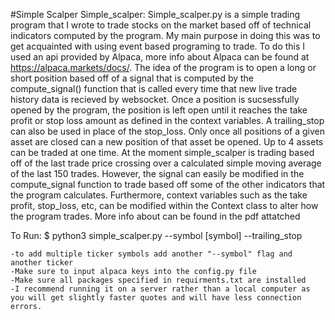 #Simple Scalper
Simple_scalper:
    Simple_scalper.py is a simple trading program that I wrote to trade stocks on the
  market based off of technical indicators computed by the program. My main purpose in
  doing this was to get acquainted with using event based programing to trade. To do this I used an api provided by Alpaca, more info about Alpaca can be found at https://alpaca.markets/docs/.
    The idea of the program is to open a long or short position based off of a signal
  that is computed by the compute_signal() function that is called every time that new live trade history data is recieved by websocket. Once a position is sucsessfully  opened by the
  program, the position is left open until it reaches the take profit or stop loss amount
  as defined in the context variables. A trailing_stop can also be used in place of the stop_loss. Only once all positions of a given asset are closed can a new position of that asset be opened. Up to 4 assets can be traded at one
  time.
  At the moment simple_scalper is trading based off of the last trade price crossing over a calculated simple moving average of the last 150 trades. However, the signal can easily be modified in the compute_signal function to trade based off some of the other indicators that the program calculates. Furthermore, context variables such as the take profit, stop_loss, etc, can be modified within the Context class to alter how the program trades. More info about can be found in the pdf attatched

  To Run:
    $ python3 simple_scalper.py --symbol [symbol] --trailing_stop

    -to add multiple ticker symbols add another "--symbol" flag and another ticker
    -Make sure to input alpaca keys into the config.py file
    -Make sure all packages specified in requirments.txt are installed
    -I recommend running it on a server rather than a local computer as you will get slightly faster quotes and will have less connection errors.
